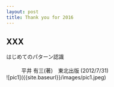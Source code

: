 ```yaml
---
layout: post
title: Thank you for 2016
---
```


## XXX

<dl>
  <dt>はじめてのパターン認識</dt>
  <dd>平井 有三(著)　東北出版 (2012/7/31)</dd>
  ![pic1]({{site.baseurl}}/images/pic1.jpeg)
</dl>


